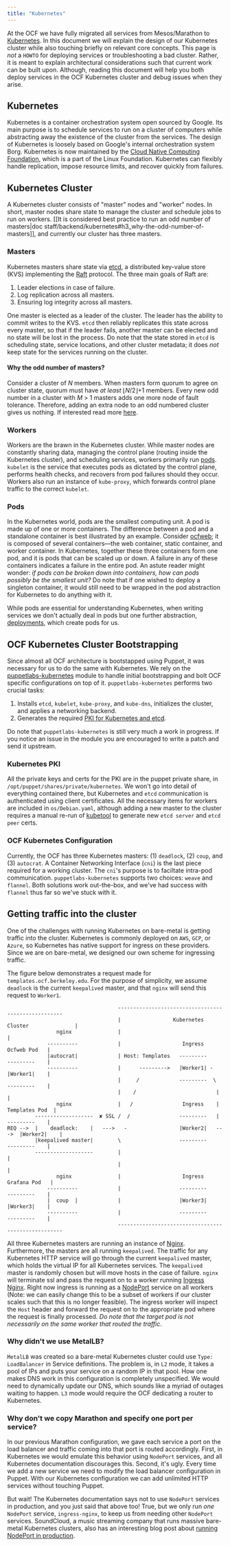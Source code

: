 ```yaml
---
title: "Kubernetes"
---
```


At the OCF we have fully migrated all services from Mesos/Marathon to
[Kubernetes][kubernetes]. In this document we will explain the design of our
Kubernetes cluster while also touching briefly on relevant core concepts. This
page is _not_ a `HOWTO` for deploying services or troubleshooting a bad
cluster. Rather, it is meant to explain architectural considerations such that
current work can be built upon.  Although, reading this document will help you
both deploy services in the OCF Kubernetes cluster and debug issues when they
arise.

## Kubernetes

Kubernetes is a container orchestration system open sourced by Google. Its main
purpose is to schedule services to run on a cluster of computers while
abstracting away the existence of the cluster from the services. The design of
Kubernetes is loosely based on Google's internal orchestration system Borg.
Kubernetes is now maintained by the [Cloud Native Computing Foundation][cncf],
which is a part of the Linux Foundation. Kubernetes can flexibly handle
replication, impose resource limits, and recover quickly from failures.

## Kubernetes Cluster

A Kubernetes cluster consists of "master" nodes and "worker" nodes. In short,
master nodes share state to manage the cluster and schedule jobs to run on
workers. [[It is considered best practice to run an odd number of masters|doc
staff/backend/kubernetes#h3_why-the-odd-number-of-masters]], and currently our
cluster has three masters.

### Masters

Kubernetes masters share state via [etcd][etcd-io], a distributed key-value
store (KVS) implementing the [Raft][raft] protocol. The three main goals of
Raft are:

1. Leader elections in case of failure.
2. Log replication across all masters.
3. Ensuring log integrity across all masters.

One master is elected as a leader of the cluster. The leader has the ability to
commit writes to the KVS. `etcd` then reliably replicates this state across
every master, so that if the leader fails, another master can be elected and no
state will be lost in the process. Do note that the state stored in `etcd` is
scheduling state, service locations, and other cluster metadata; it does _not_
keep state for the services running on the cluster.

#### Why the odd number of masters?

Consider a cluster of *N* members. When masters form quorum to agree on cluster
state, quorum must have _at least_ ⌊*N*/2⌋+1 members. Every new odd number in a
cluster with *M* > 1 masters adds one more node of fault tolerance.  Therefore,
adding an extra node to an odd numbered cluster gives us nothing. If interested
read more [here][failure-tolerance].

### Workers

Workers are the brawn in the Kubernetes cluster. While master nodes are
constantly sharing data, managing the control plane (routing inside the
Kubernetes cluster), and scheduling services, workers primarily run
[pods][pod].  `kubelet` is the service that executes pods as dictated by the
control plane, performs health checks, and recovers from pod failures should
they occur.  Workers also run an instance of `kube-proxy`, which forwards
control plane traffic to the correct `kubelet`.

### Pods

In the Kubernetes world, pods are the smallest computing unit. A pod is made up
of one or more containers. The difference between a pod and a standalone
container is best illustrated by an example. Consider [ocfweb][ocfweb]; it is
composed of several containers—the web container, static container, and worker
container.  In Kubernetes, together these three containers form one pod, and it
is pods that can be scaled up or down. A failure in any of these containers
indicates a failure in the entire pod. An astute reader might wonder: _if pods
can be broken down into containers, how can pods possibly be the smallest
unit?_ Do note that if one wished to deploy a singleton container, it would
still need to be wrapped in the pod abstraction for Kubernetes to do anything
with it.

While pods are essential for understanding Kubernetes, when writing services we
don't actually deal in pods but one further abstraction,
[deployments][deployment], which create pods for us.

## OCF Kubernetes Cluster Bootstrapping

Since almost all OCF architecture is bootstapped using Puppet, it was necessary
for us to do the same with Kubernetes. We rely on the
[puppetlabs-kubernetes][kubernetes-module] module to handle initial
bootstrapping and bolt OCF specific configurations on top of it.
`puppetlabs-kubernetes` performs two crucial tasks:

1. Installs `etcd`, `kubelet`, `kube-proxy`, and `kube-dns`, initializes the
   cluster, and applies a networking backend.
2. Generates the required [PKI for Kubernetes and etcd][kubernetes-pki].

Do note that `puppetlabs-kubernetes` is still very much a work in progress. If
you notice an issue in the module you are encouraged to write a patch and send
it upstream.

### Kubernetes PKI

All the private keys and certs for the PKI are in the puppet private share, in
`/opt/puppet/shares/private/kubernetes`. We won't go into detail of everything
contained there, but Kubernetes and `etcd` communication is authenticated using
client certificates. All the necessary items for workers are included in
`os/Debian.yaml`, although adding a new master to the cluster requires a manual
re-run of [kubetool][puppetlabs-kubetool] to generate new `etcd server` and
`etcd peer` certs.

### OCF Kubernetes Configuration

Currently, the OCF has three Kubernetes masters: (1) `deadlock`, (2) `coup`,
and (3) `autocrat`. A Container Networking Interface (`cni`) is the last piece
required for a working cluster. The `cni`'s purpose is to faciltate intra-pod
communication. `puppetlabs-kubernetes` supports two choices: `weave` and
`flannel`. Both solutions work out-the-box, and we've had success with
`flannel` thus far so we've stuck with it.

## Getting traffic into the cluster

One of the challenges with running Kubernetes on bare-metal is getting traffic
into the cluster. Kubernetes is commonly deployed on `AWS`, `GCP`, or `Azure`,
so Kubernetes has native support for ingress on these providers. Since we are
on bare-metal, we designed our own scheme for ingressing traffic.

The figure below demonstrates a request made for `templates.ocf.berkeley.edu`.
For the purpose of simplicity, we assume `deadlock` is the current `keepalived`
master, and that `nginx` will send this request to `Worker1`.

```
                                    ----------------------------------------------------
                                    |                 Kubernetes Cluster               |
                nginx               |                                                  |
             ----------             |                    Ingress          Ocfweb Pod   |
             |autocrat|             | Host: Templates   ---------         ---------    |
             ----------             |      --------->   |Worker1| -       |Worker1|    |
                                    |     /             ---------  \      ---------    |
                                    |    /                          |                  |
                nginx               |   /                Ingress    |   Templates Pod  |
         -------------------  ✘ SSL /  /                ---------   |     ---------    |
REQ -->  |    deadlock:    |   --->   -                 |Worker2|   --->  |Worker2|    |
         |keepalived master|        \                   ---------         ---------    |
         -------------------        |                                                  |
                                    |                                                  |
                nginx               |                    Ingress         Grafana Pod   |
             ----------             |                   ---------         ---------    |
             |  coup  |             |                   |Worker3|         |Worker3|    |
             ----------             |                   ---------         ---------    |
                                    ----------------------------------------------------
```

All three Kubernetes masters are running an instance of [Nginx][nginx].
Furthermore, the masters are all running `keepalived`. The traffic for any
Kubernetes HTTP service will go through the current `keepalived` master, which
holds the virtual IP for all Kubernetes services. The `keepalived` master is
randomly chosen but will move hosts in the case of failure.  `nginx` will
terminate ssl and pass the request on to a worker running [Ingress
Nginx][ingress-nginx].  Right now ingress is running as a [NodePort][nodeport]
service on all workers (Note: we can easily change this to be a subset of
workers if our cluster scales such that this is no longer feasible).  The
ingress worker will inspect the `Host` header and forward the request on to the
appropriate pod where the request is finally processed. _Do note that the
target pod is not necessarily on the same worker that routed the traffic_.


### Why didn't we use MetalLB?

`MetalLB` was created so a bare-metal Kubernetes cluster could use `Type:
LoadBalancer` in Service definitions. The problem is, in `L2` mode, it takes a
pool of IPs and puts your service on a random IP in that pool. How one makes
DNS work in this configuration is completely unspecified. We would need to
dynamically update our DNS, which sounds like a myriad of outages waiting to
happen. `L3` mode would require the OCF dedicating a router to Kubernetes.


### Why don't we copy Marathon and specify one port per service?

In our previous Marathon configuration, we gave each service a port on the load
balancer and traffic coming into that port is routed accordingly. First, in
Kubernetes we would emulate this behavior using `NodePort` services, and all
Kubernetes documentation discourages this. Second, it's ugly. Every time we add
a new service we need to modify the load balancer configuration in Puppet. With
our Kubernetes configuration we can add unlimited HTTP services without
touching Puppet.

But wait! The Kubernetes documentation says not to use `NodePort` services in
production, and you just said that above too! True, but we only run _one_
`NodePort` service, `ingress-nginx`, to keep us from needing other `NodePort`
services.  SoundCloud, a music streaming company that runs massive bare-metal
Kubernetes clusters, also has an interesting blog post about [running NodePort
in production][soundcloud-nodeport].

[kubernetes]: https://kubernetes.io/
[cncf]: https://cncf.io
[etcd-io]: https://github.com/etcd-io/etcd
[raft]: https://raft.github.io/raft.pdf
[failure-tolerance]: https://coreos.com/etcd/docs/latest/faq.html#what-is-failure-tolerance
[pod]: https://kubernetes.io/docs/concepts/workloads/pods/pod/
[ocfweb]: https://github.com/ocf/ocfweb/tree/master/services
[deployment]: https://kubernetes.io/docs/concepts/workloads/controllers/deployment/
[kubernetes-module]: https://github.com/puppetlabs/puppetlabs-kubernetes
[kubernetes-pki]: https://kubernetes.io/docs/setup/certificates
[puppetlabs-kubetool]: https://github.com/puppetlabs/puppetlabs-kubernetes#Setup
[nginx]: https://nginx.org/
[ingress-nginx]: https://github.com/kubernetes/ingress-nginx
[nodeport]: https://kubernetes.io/docs/concepts/services-networking/service/#nodeport
[soundcloud-nodeport]: https://developers.soundcloud.com/blog/how-soundcloud-uses-haproxy-with-kubernetes-for-user-facing-traffic
